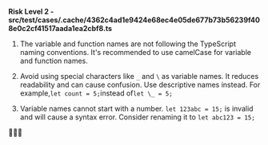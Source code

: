 **Risk Level 2 - src/test/cases/.cache/4362c4ad1e9424e68ec4e05de677b73b56239f408e0c2cf41517aada1ea2cbf8.ts**

1. The variable and function names are not following the TypeScript naming conventions. It's recommended to use camelCase for variable and function names.

2. Avoid using special characters like `_` and `\` as variable names. It reduces readability and can cause confusion. Use descriptive names instead. For example,`let count = 5;`instead of`let \_ = 5;`

3. Variable names cannot start with a number. `let 123abc = 15;` is invalid and will cause a syntax error. Consider renaming it to `let abc123 = 15;`

🚫🔤🔢
